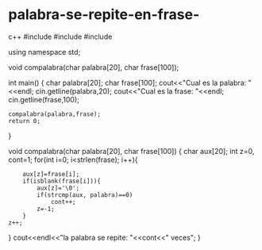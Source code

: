 # palabra-se-repite-en-frase-
c++
#include <iostream>
#include <cstring>
#include <cstdio>

using namespace std;

void compalabra(char palabra[20], char frase[100]);

int main() {
	char palabra[20];
	char frase[100];
	cout<<"Cual es la palabra: "<<endl;
	cin.getline(palabra,20);
	cout<<"Cual es la frase: "<<endl; 
	cin.getline(frase,100);


	compalabra(palabra,frase);
	return 0;
}

void compalabra(char palabra[20], char frase[100]) {
	char aux[20];
	int z=0, cont=1;
	for(int i=0; i<strlen(frase); i++){
	
		aux[z]=frase[i];
		if(isblank(frase[i])){
			aux[z]='\0';
			if(strcmp(aux, palabra)==0)
				cont++;
			z=-1;
		}
	z++;
}
cout<<endl<<"la palabra se repite: "<<cont<<" veces";
	}
